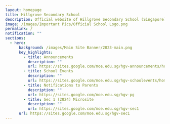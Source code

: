 ```yaml
---
layout: homepage
title: Hillgrove Secondary School
description: Official website of Hillgrove Secondary School (Singapore)
image: /images/Important Pics/Official School Logo.png
permalink: /
notification: ""
sections:
  - hero:
      background: /images/Main Site Banner/2023-main.png
      key_highlights:
        - title: Announcements
          description: ""
          url: https://sites.google.com/moe.edu.sg/hgv-announcements/home
        - title: School Events
          description: ""
          url: https://sites.google.com/moe.edu.sg/hgv-schoolevents/home
        - title: Notifications to Parents
          description: ""
          url: https://sites.google.com/moe.edu.sg/hgv-pg
        - title: Sec 1 (2024) Microsite
          description: ""
          url: https://sites.google.com/moe.edu.sg/hgv-sec1
      url: https://sites.google.com/moe.edu.sg/hgv-sec1
---
```

